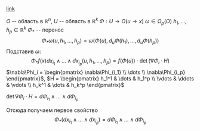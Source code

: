 [link](https://www.youtube.com/live/g8uC3KgYg_M?si=kbfV6H9Kx2iCazow&t=6428)

$O$ -- область в $\mathbb{R}^n$, $U$ -- область в $\mathbb{R}^k$ 
$\Phi: U \rightarrow O (u \rightarrow x)$
$\omega \in \Omega_p(O)$
$h_1,\dots,h_p\in\mathbb{R}^k$
$\Phi_*$ -- перенос 
$$\Phi_*\omega(u, h_1, \dots, h_p) = \omega(\Phi(u), d_u\Phi(h_1),\dots,d_u\Phi(h_p))$$
Подставив $\omega$:
$$\Phi_* f(x)dx_{i_1}\land\dots\land dx_{i_p}(u, h_1, \dots, h_p) = f(\Phi(u)) \cdot \operatorname{det}(\nabla\Phi_i\cdot H)$$
$\nabla\Phi_i = \begin{pmatrix} \nabla\Phi_{i_1} \\ \dots \\ \nabla\Phi_{i_p} \end{pmatrix}$, $H = \begin{pmatrix} h_1^1 & \dots & h_1^p \\ \vdots & \ddots & \vdots \\ h_k^1 & \dots & h_k^p \end{pmatrix}$

$\operatorname{det}\nabla\Phi_i\cdot H = d\Phi_{i_1}\land\dots\land d\Phi_{i_p}$

Отсюда получаем первое свойство
$$\Phi_*(dx_{i_1}\land\dots\land dx_{i_p}) = d\Phi_{i_1}\land\dots\land d\Phi_{i_p}$$
